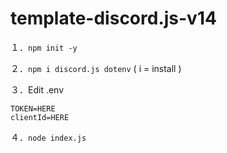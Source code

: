 # template-discord.js-v14

１．`npm init -y`

２．`npm i discord.js dotenv` ( i = install )

３．Edit .env
```
TOKEN=HERE
clientId=HERE
```

４．`node index.js`